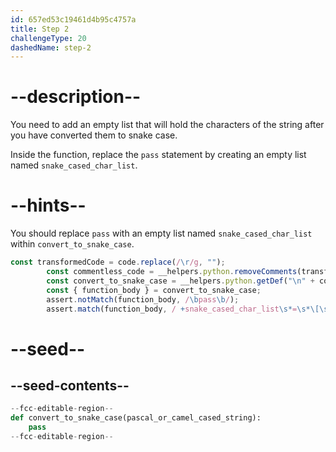 ```yaml
---
id: 657ed53c19461d4b95c4757a
title: Step 2
challengeType: 20
dashedName: step-2
---
```


# --description--

You need to add an empty list that will hold the characters of the string after you have converted them to snake case. 

Inside the function, replace the `pass` statement by creating an empty list named `snake_cased_char_list`.

# --hints--

You should replace `pass` with an empty list named `snake_cased_char_list` within `convert_to_snake_case`.

```js
const transformedCode = code.replace(/\r/g, "");
        const commentless_code = __helpers.python.removeComments(transformedCode)
        const convert_to_snake_case = __helpers.python.getDef("\n" + commentless_code, "convert_to_snake_case");
        const { function_body } = convert_to_snake_case;
        assert.notMatch(function_body, /\bpass\b/);
        assert.match(function_body, / +snake_cased_char_list\s*=\s*\[\s*\]\s*/);
```

# --seed--

## --seed-contents--

```py
--fcc-editable-region--
def convert_to_snake_case(pascal_or_camel_cased_string):
    pass    
--fcc-editable-region--
```
